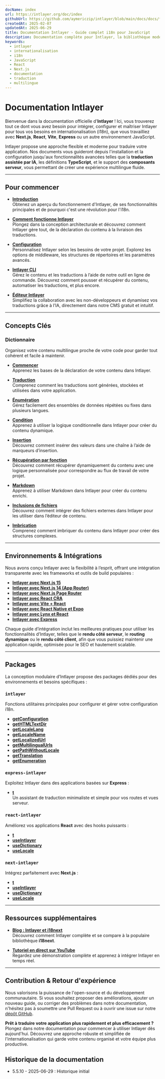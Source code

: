 ```yaml
---
docName: index
url: https://intlayer.org/doc/index
githubUrl: https://github.com/aymericzip/intlayer/blob/main/docs/docs/fr/index.md
createdAt: 2025-02-07
updatedAt: 2025-06-29
title: Documentation Intlayer - Guide complet i18n pour JavaScript
description: Documentation complète pour Intlayer, la bibliothèque moderne d'internationalisation pour JavaScript, React, Next.js, Express, et plus de frameworks.
keywords:
  - intlayer
  - internationalisation
  - i18n
  - JavaScript
  - React
  - Next.js
  - documentation
  - traduction
  - multilingue
---
```


# Documentation Intlayer

Bienvenue dans la documentation officielle d'**Intlayer** ! Ici, vous trouverez tout ce dont vous avez besoin pour intégrer, configurer et maîtriser Intlayer pour tous vos besoins en internationalisation (i18n), que vous travailliez avec **Next.js**, **React**, **Vite**, **Express** ou un autre environnement JavaScript.

Intlayer propose une approche flexible et moderne pour traduire votre application. Nos documents vous guideront depuis l'installation et la configuration jusqu'aux fonctionnalités avancées telles que la **traduction assistée par IA**, les définitions **TypeScript**, et le support des **composants serveur**, vous permettant de créer une expérience multilingue fluide.

---

## Pour commencer

- **[Introduction](https://github.com/aymericzip/intlayer/blob/main/docs/docs/fr/introduction.md)**  
  Obtenez un aperçu du fonctionnement d'Intlayer, de ses fonctionnalités principales et de pourquoi c'est une révolution pour l'i18n.

- **[Comment fonctionne Intlayer](https://github.com/aymericzip/intlayer/blob/main/docs/docs/fr/how_works_intlayer.md)**  
  Plongez dans la conception architecturale et découvrez comment Intlayer gère tout, de la déclaration du contenu à la livraison des traductions.

- **[Configuration](https://github.com/aymericzip/intlayer/blob/main/docs/docs/fr/configuration.md)**  
  Personnalisez Intlayer selon les besoins de votre projet. Explorez les options de middleware, les structures de répertoires et les paramètres avancés.

- **[Intlayer CLI](https://github.com/aymericzip/intlayer/blob/main/docs/docs/fr/intlayer_cli.md)**  
  Gérez le contenu et les traductions à l’aide de notre outil en ligne de commande. Découvrez comment pousser et récupérer du contenu, automatiser les traductions, et plus encore.

- **[Éditeur Intlayer](https://github.com/aymericzip/intlayer/blob/main/docs/docs/fr/intlayer_visual_editor.md)**  
  Simplifiez la collaboration avec les non-développeurs et dynamisez vos traductions grâce à l’IA, directement dans notre CMS gratuit et intuitif.

---

## Concepts Clés

### Dictionnaire

Organisez votre contenu multilingue proche de votre code pour garder tout cohérent et facile à maintenir.

- **[Commencer](https://github.com/aymericzip/intlayer/blob/main/docs/docs/fr/dictionary/get_started.md)**  
  Apprenez les bases de la déclaration de votre contenu dans Intlayer.

- **[Traduction](https://github.com/aymericzip/intlayer/blob/main/docs/docs/fr/dictionary/translation.md)**  
  Comprenez comment les traductions sont générées, stockées et utilisées dans votre application.

- **[Énumération](https://github.com/aymericzip/intlayer/blob/main/docs/docs/fr/dictionary/enumeration.md)**  
  Gérez facilement des ensembles de données répétées ou fixes dans plusieurs langues.

- **[Condition](https://github.com/aymericzip/intlayer/blob/main/docs/docs/fr/dictionary/conditional.md)**  
  Apprenez à utiliser la logique conditionnelle dans Intlayer pour créer du contenu dynamique.

- **[Insertion](https://github.com/aymericzip/intlayer/blob/main/docs/docs/fr/dictionary/insertion.md)**  
  Découvrez comment insérer des valeurs dans une chaîne à l’aide de marqueurs d’insertion.

- **[Récupération par fonction](https://github.com/aymericzip/intlayer/blob/main/docs/docs/fr/dictionary/function_fetching.md)**  
  Découvrez comment récupérer dynamiquement du contenu avec une logique personnalisée pour correspondre au flux de travail de votre projet.

- **[Markdown](https://github.com/aymericzip/intlayer/blob/main/docs/docs/fr/dictionary/markdown.md)**  
  Apprenez à utiliser Markdown dans Intlayer pour créer du contenu enrichi.

- **[Inclusions de fichiers](https://github.com/aymericzip/intlayer/blob/main/docs/docs/fr/dictionary/file_embeddings.md)**  
  Découvrez comment intégrer des fichiers externes dans Intlayer pour les utiliser dans l’éditeur de contenu.

- **[Imbrication](https://github.com/aymericzip/intlayer/blob/main/docs/docs/fr/dictionary/nesting.md)**  
  Comprenez comment imbriquer du contenu dans Intlayer pour créer des structures complexes.

---

## Environnements & Intégrations

Nous avons conçu Intlayer avec la flexibilité à l’esprit, offrant une intégration transparente avec les frameworks et outils de build populaires :

- **[Intlayer avec Next.js 15](https://github.com/aymericzip/intlayer/blob/main/docs/docs/fr/intlayer_with_nextjs_15.md)**
- **[Intlayer avec Next.js 14 (App Router)](https://github.com/aymericzip/intlayer/blob/main/docs/docs/fr/intlayer_with_nextjs_14.md)**
- **[Intlayer avec Next.js Page Router](https://github.com/aymericzip/intlayer/blob/main/docs/docs/fr/intlayer_with_nextjs_page_router.md)**
- **[Intlayer avec React CRA](https://github.com/aymericzip/intlayer/blob/main/docs/docs/fr/intlayer_with_create_react_app.md)**
- **[Intlayer avec Vite + React](https://github.com/aymericzip/intlayer/blob/main/docs/docs/fr/intlayer_with_vite+react.md)**
- **[Intlayer avec React Native et Expo](https://github.com/aymericzip/intlayer/blob/main/docs/docs/fr/intlayer_with_react_native+expo.md)**
- **[Intlayer avec Lynx et React](https://github.com/aymericzip/intlayer/blob/main/docs/docs/fr/intlayer_with_lynx+react.md)**
- **[Intlayer avec Express](https://github.com/aymericzip/intlayer/blob/main/docs/docs/fr/intlayer_with_express.md)**

Chaque guide d’intégration inclut les meilleures pratiques pour utiliser les fonctionnalités d’Intlayer, telles que le **rendu côté serveur**, le **routing dynamique** ou le **rendu côté client**, afin que vous puissiez maintenir une application rapide, optimisée pour le SEO et hautement scalable.

---

## Packages

La conception modulaire d’Intlayer propose des packages dédiés pour des environnements et besoins spécifiques :

### `intlayer`

Fonctions utilitaires principales pour configurer et gérer votre configuration i18n.

- **[getConfiguration](https://github.com/aymericzip/intlayer/blob/main/docs/docs/fr/packages/intlayer/getConfiguration.md)**
- **[getHTMLTextDir](https://github.com/aymericzip/intlayer/blob/main/docs/docs/fr/packages/intlayer/getHTMLTextDir.md)**
- **[getLocaleLang](https://github.com/aymericzip/intlayer/blob/main/docs/docs/fr/packages/intlayer/getLocaleLang.md)**
- **[getLocaleName](https://github.com/aymericzip/intlayer/blob/main/docs/docs/fr/packages/intlayer/getLocaleName.md)**
- **[getLocalizedUrl](https://github.com/aymericzip/intlayer/blob/main/docs/docs/fr/packages/intlayer/getLocalizedUrl.md)**
- **[getMultilingualUrls](https://github.com/aymericzip/intlayer/blob/main/docs/docs/fr/packages/intlayer/getMultilingualUrls.md)**
- **[getPathWithoutLocale](https://github.com/aymericzip/intlayer/blob/main/docs/docs/fr/packages/intlayer/getPathWithoutLocale.md)**
- **[getTranslation](https://github.com/aymericzip/intlayer/blob/main/docs/docs/fr/packages/intlayer/getTranslation.md)**
- **[getEnumeration](https://github.com/aymericzip/intlayer/blob/main/docs/docs/fr/packages/intlayer/getEnumeration.md)**

### `express-intlayer`

Exploitez Intlayer dans des applications basées sur **Express** :

- **[t](https://github.com/aymericzip/intlayer/blob/main/docs/docs/fr/packages/express-intlayer/t.md)**  
  Un assistant de traduction minimaliste et simple pour vos routes et vues serveur.

### `react-intlayer`

Améliorez vos applications **React** avec des hooks puissants :

- **[t](https://github.com/aymericzip/intlayer/blob/main/docs/docs/fr/packages/react-intlayer/t.md)**
- **[useIntlayer](https://github.com/aymericzip/intlayer/blob/main/docs/docs/fr/packages/react-intlayer/useIntlayer.md)**
- **[useDictionary](https://github.com/aymericzip/intlayer/blob/main/docs/docs/fr/packages/react-intlayer/useDictionary.md)**
- **[useLocale](https://github.com/aymericzip/intlayer/blob/main/docs/docs/fr/packages/react-intlayer/useLocale.md)**

### `next-intlayer`

Intégrez parfaitement avec **Next.js** :

- **[t](https://github.com/aymericzip/intlayer/blob/main/docs/docs/fr/packages/next-intlayer/t.md)**
- **[useIntlayer](https://github.com/aymericzip/intlayer/blob/main/docs/docs/fr/packages/next-intlayer/useIntlayer.md)**
- **[useDictionary](https://github.com/aymericzip/intlayer/blob/main/docs/docs/fr/packages/next-intlayer/useDictionary.md)**
- **[useLocale](https://github.com/aymericzip/intlayer/blob/main/docs/docs/fr/packages/next-intlayer/useLocale.md)**

---

## Ressources supplémentaires

- **[Blog : Intlayer et i18next](https://github.com/aymericzip/intlayer/blob/main/docs/docs/fr/intlayer_with_i18next.md)**  
  Découvrez comment Intlayer complète et se compare à la populaire bibliothèque **i18next**.

- **[Tutoriel en direct sur YouTube](https://youtu.be/W2G7KxuSD4c?si=GyU_KpVhr61razRw)**  
  Regardez une démonstration complète et apprenez à intégrer Intlayer en temps réel.

---

## Contribution & Retour d'expérience

Nous valorisons la puissance de l'open-source et du développement communautaire. Si vous souhaitez proposer des améliorations, ajouter un nouveau guide, ou corriger des problèmes dans notre documentation, n'hésitez pas à soumettre une Pull Request ou à ouvrir une issue sur notre [dépôt GitHub](https://github.com/aymericzip/intlayer/blob/main/docs/docs).

**Prêt à traduire votre application plus rapidement et plus efficacement ?** Plongez dans notre documentation pour commencer à utiliser Intlayer dès aujourd'hui. Découvrez une approche robuste et simplifiée de l'internationalisation qui garde votre contenu organisé et votre équipe plus productive.

## Historique de la documentation

- 5.5.10 - 2025-06-29 : Historique initial
